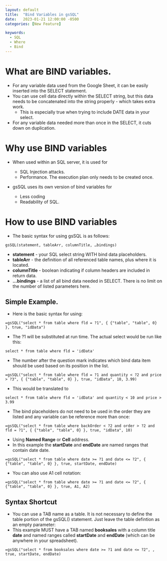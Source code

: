 ```yaml
---
layout: default
title:  "Bind Variables in gsSQL"
date:   2023-01-21 12:00:00 -0500
categories: [New Feature]

keywords:
  - SQL
  - Where
  - Bind
---
```


# What are BIND variables.

* For any variable data used from the Google Sheet, it can be easily inserted into the SELECT statement.
* You can use cell data directly within the SELECT string, but this data needs to be concatenated into the string properly - which takes extra work.
  * This is especially true when trying to include DATE data in your select.
* For any variable data needed more than once in the SELECT, it cuts down on duplication.

# Why use BIND variables

* When used within an SQL server, it is used for
  * SQL Injection attacks.
  * Performance.  The execution plan only needs to be created once.

* gsSQL uses its own version of bind variables for
  * Less coding
  * Readability of SQL.

# How to use BIND variables

* The basic syntax for using gsSQL is as follows:
```
gsSQL(statement, tableArr, columnTitle, …bindings)
```
* **statement** - your SQL select string WITH bind data placeholders.
* **tableArr** - the definition of all referenced table names, plus where it is located.
* **columnTitle** - boolean indicating if column headers are included in return data.
* **...bindings** - a list of all bind data needed in SELECT.  There is no limit on the number of listed parameters here.

## Simple Example.
* Here is the basic syntax for using:
```
=gsSQL("select * from table where fld = ?1", { {"table", "table", 0} }, true, "idData")
```

* The ?1 will be substituted at run time.  The actual select would be run like this:
```
select * from table where fld = 'idData'
```

* The number after the question mark indicates which bind data item should be used based on its position in the list.
```
=gsSQL("select * from table where fld = ?1 and quantity < ?2 and price > ?3", { {"table", "table", 0} }, true, "idData", 10, 3.99)
```
* This would be translated to
```
select * from table where fld = 'idData' and quantity < 10 and price > 3.99
```

* The bind placeholders do not need to be used in the order they are listed and any variable can be reference more than once:
```
=gsSQL("select * from table where backOrder < ?2 and order > ?2 and fld = ?1", { {"table", "table", 0} }, true, "idData", 10)
```

* Using **Named Range** or **Cell** address.
* In this example the **startDate** and **endDate** are named ranges that contain date date.
```
=gsSQL("select * from table where date >= ?1 and date <= ?2", { {"table", "table", 0} }, true, startDate, endDate)
```

* You can also use A1 cell notation:
```
=gsSQL("select * from table where date >= ?1 and date <= ?2", { {"table", "table", 0} }, true, A1, A2)
```

## Syntax Shortcut
* You can use a TAB name as a table.  It is not necessary to define the table portion of the gsSQL() statement.  Just leave the table defintion as an empty parameter:
* This example MUST have a TAB named **booksales** with a column title **date** and named ranges called **startDate** and **endDate** (which can be anywhere in your spreadsheet).

```
=gsSQL("select * from booksales where date >= ?1 and date <= ?2", , true, startDate, endDate)
```
